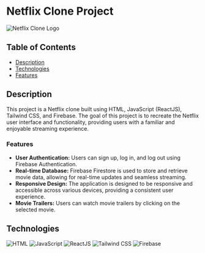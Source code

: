 # Netflix Clone Project

![Netflix Clone Logo](https://imgs.search.brave.com/S_FdUC7P0znM-T2KyXpDEqBYQtkugcUs6ZN7c0Gn4-c/rs:fit:860:0:0/g:ce/aHR0cHM6Ly93YWxs/cGFwZXJjYXZlLmNv/bS93cC93cDUwNjMz/NDIucG5n)

## Table of Contents
- [Description](#description)
- [Technologies](#technologies)
- [Features](#features)

## Description

This project is a Netflix clone built using HTML, JavaScript (ReactJS), Tailwind CSS, and Firebase. The goal of this project is to recreate the Netflix user interface and functionality, providing users with a familiar and enjoyable streaming experience.

### Features

- **User Authentication:** Users can sign up, log in, and log out using Firebase Authentication.
- **Real-time Database:** Firebase Firestore is used to store and retrieve movie data, allowing for real-time updates and seamless streaming.
- **Responsive Design:** The application is designed to be responsive and accessible across various devices, providing a consistent user experience.
- **Movie Trailers:** Users can watch movie trailers by clicking on the selected movie.

## Technologies

![HTML](https://img.shields.io/badge/HTML-5-orange?logo=html5&style=flat-square)
![JavaScript](https://img.shields.io/badge/JavaScript-ES6-yellow?logo=javascript&style=flat-square)
![ReactJS](https://img.shields.io/badge/ReactJS-17-blue?logo=react&style=flat-square)
![Tailwind CSS](https://img.shields.io/badge/Tailwind%20CSS-2.2.19-blueviolet?logo=tailwind-css&style=flat-square)
![Firebase](https://img.shields.io/badge/Firebase-9.4.0-yellowgreen?logo=firebase&style=flat-square)
